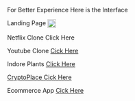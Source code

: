 <p>For Better Experience <span> Here is the Interface </span> </p>
<p>Landing Page <a href="https://gregarious-caramel-42bf4b.netlify.app/">
<img src="https://cdn-icons-gif.flaticon.com/6416/6416353.gif" width="20" height="20" style="vertical-align: middle;"/>
</a></p>
<p>Netflix Clone <a href="https://lively-zuccutto-623d56.netlify.app"></a>Click Here</p>
<p>Youtube Clone <a href="https://glittery-faun-50fb82.netlify.app/">Cick Here</a></p>
<p>Indore Plants <a href="https://stirring-crostata-684b59.netlify.app/">Click Here</p>
<p>CryptoPlace <a href="https://regal-choux-739976.netlify.app/">Cick Here</a></p>
<p>Ecommerce App <a href="https://khansubhans-ecommerce.netlify.app/">Cick Here</a></p>

